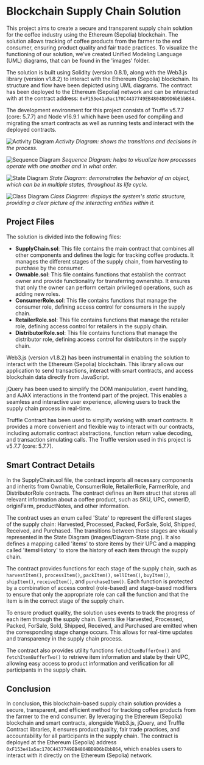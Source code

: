 # Blockchain Supply Chain Solution

This project aims to create a secure and transparent supply chain solution for the coffee industry using the Ethereum (Sepolia) blockchain. The solution allows tracking of coffee products from the farmer to the end consumer, ensuring product quality and fair trade practices. To visualize the functioning of our solution, we've created Unified Modeling Language (UML) diagrams, that can be found in the 'images' folder.

The solution is built using Solidity (version 0.8.1), along with the Web3.js library (version v1.8.2) to interact with the Ethereum (Sepolia) blockchain. Its structure and flow have been depicted using UML diagrams. The contract has been deployed to the Ethereum (Sepolia) network and can be interacted with at the contract address: `0xF153e41a5ac170C4437749EB4804BD9D6bEbbB64`.

The development environment for this project consists of Truffle v5.7.7 (core: 5.7.7) and Node v16.9.1 which have been used for compiling and migrating the smart contracts as well as running tests and interact with the deployed contracts.

![Activity Diagram](images/Diagram-Activity.png)
*Activity Diagram: shows the transitions and decisions in the process.*

![Sequence Diagram](images/Diagram-Sequence.png)
*Sequence Diagram: helps to visualize how processes operate with one another and in what order.*

![State Diagram](images/Diagram-State.png)
*State Diagram: demonstrates the behavior of an object, which can be in multiple states, throughout its life cycle.*

![Class Diagram](images/Diagram-Class%20(Data).png)
*Class Diagram: displays the system's static structure, providing a clear picture of the interacting entities within it.*

## Project Files
The solution is divided into the following files:

- **SupplyChain.sol**: This file contains the main contract that combines all other components and defines the logic for tracking coffee products. It manages the different stages of the supply chain, from harvesting to purchase by the consumer.
- **Ownable.sol**: This file contains functions that establish the contract owner and provide functionality for transferring ownership. It ensures that only the owner can perform certain privileged operations, such as adding new roles.
- **ConsumerRole.sol**: This file contains functions that manage the consumer role, defining access control for consumers in the supply chain.
- **RetailerRole.sol**: This file contains functions that manage the retailer role, defining access control for retailers in the supply chain.
- **DistributorRole.sol**: This file contains functions that manage the distributor role, defining access control for distributors in the supply chain.

Web3.js (version v1.8.2) has been instrumental in enabling the solution to interact with the Ethereum (Sepolia) blockchain. This library allows our application to send transactions, interact with smart contracts, and access blockchain data directly from JavaScript.

jQuery has been used to simplify the DOM manipulation, event handling, and AJAX interactions in the frontend part of the project. This enables a seamless and interactive user experience, allowing users to track the supply chain process in real-time.

Truffle Contract has been used to simplify working with smart contracts. It provides a more convenient and flexible way to interact with our contracts, including automatic contract abstractions, function return value decoding, and transaction simulating calls. The Truffle version used in this project is v5.7.7 (core: 5.7.7).

## Smart Contract Details

In the SupplyChain.sol file, the contract imports all necessary components and inherits from Ownable, ConsumerRole, RetailerRole, FarmerRole, and DistributorRole contracts. The contract defines an Item struct that stores all relevant information about a coffee product, such as SKU, UPC, ownerID, originFarm, productNotes, and other information.

The contract uses an enum called 'State' to represent the different stages of the supply chain: Harvested, Processed, Packed, ForSale, Sold, Shipped, Received, and Purchased. The transitions between these stages are visually represented in the State Diagram (images/Diagram-State.png). It also defines a mapping called 'items' to store items by their UPC and a mapping called 'itemsHistory' to store the history of each item through the supply chain.

The contract provides functions for each stage of the supply chain, such as `harvestItem()`, `processItem()`, `packItem()`, `sellItem()`, `buyItem()`, `shipItem()`, `receiveItem()`, and `purchaseItem()`. Each function is protected by a combination of access control (role-based) and stage-based modifiers to ensure that only the appropriate role can call the function and that the item is in the correct stage of the supply chain.

To ensure product quality, the solution uses events to track the progress of each item through the supply chain. Events like Harvested, Processed, Packed, ForSale, Sold, Shipped, Received, and Purchased are emitted when the corresponding stage change occurs. This allows for real-time updates and transparency in the supply chain process.

The contract also provides utility functions `fetchItemBufferOne()` and `fetchItemBufferTwo()` to retrieve item information and state by their UPC, allowing easy access to product information and verification for all participants in the supply chain.

## Conclusion

In conclusion, this blockchain-based supply chain solution provides a secure, transparent, and efficient method for tracking coffee products from the farmer to the end consumer. By leveraging the Ethereum (Sepolia) blockchain and smart contracts, alongside Web3.js, jQuery, and Truffle Contract libraries, it ensures product quality, fair trade practices, and accountability for all participants in the supply chain. The contract is deployed at the Ethereum (Sepolia) address `0xF153e41a5ac170C4437749EB4804BD9D6bEbbB64`, which enables users to interact with it directly on the Ethereum (Sepolia) network.

